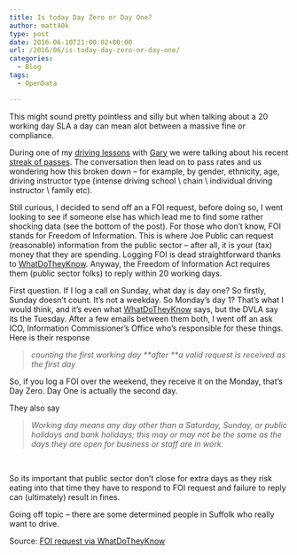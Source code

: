 ```yaml
---
title: Is today Day Zero or Day One?
author: matt40k
type: post
date: 2016-06-10T21:00:02+00:00
url: /2016/06/is-today-day-zero-or-day-one/
categories:
  - Blog
tags:
  - OpenData

---
```

This might sound pretty pointless and silly but when talking about a 20 working day SLA a day can mean alot between a massive fine or compliance.

During one of my <a href="https://directdrive.academy/" target="_blank" rel="nofollow">driving lessons</a> with <a href="https://directdrive.academy/" target="_blank" rel="nofollow">Gary</a> we were talking about his recent <a href="https://www.facebook.com/garygibbsADI/videos/1153963814665251/" target="_blank" rel="nofollow">streak of passes</a>. The conversation then lead on to pass rates and us wondering how this broken down &#8211; for example, by gender, ethnicity, age, driving instructor type (intense driving school \ chain \ individual driving instructor \ family etc).

Still curious, I decided to send off an a FOI request, before doing so, I went looking to see if someone else has which lead me to find some rather shocking data (see the bottom of the post). For those who don&#8217;t know, FOI stands for Freedom of Information. This is where Joe Public can request (reasonable) information from the public sector &#8211; after all, it is your (tax) money that they are spending. Logging FOI is dead straightforward thanks to <a href="https://www.whatdotheyknow.com/" target="_blank" rel="nofollow">WhatDoTheyKnow</a>. Anyway, the Freedom of Information Act requires them (public sector folks) to reply within 20 working days.

First question. If I log a call on Sunday, what day is day one? So firstly, Sunday doesn&#8217;t count. It&#8217;s not a weekday. So Monday&#8217;s day 1? That&#8217;s what I would think, and it&#8217;s even what <a href="https://www.whatdotheyknow.com/" target="_blank" rel="nofollow">WhatDoTheyKnow</a> says, but the DVLA say its the Tuesday. After a few emails between them both, I went off an ask ICO, Information Commissioner’s Office who&#8217;s responsible for these things. Here is their response

> _counting the first working day **after **a valid request is received as the first day_

So, if you log a FOI over the weekend, they receive it on the Monday, that&#8217;s Day Zero. Day One is actually the second day.

They also say

> _Working day means any day other than a Saturday, Sunday, or public holidays and bank holidays; this may or may not be the same as the days they are open for business or staff are in work._

&nbsp;

So its important that public sector don&#8217;t close for extra days as they risk eating into that time they have to respond to FOI request and failure to reply can (ultimately) result in fines.

Going off topic &#8211; there are some determined people in Suffolk who really want to drive.

<div class="gist-oembed" data-gist="matt40k/0c0c34f381f37b42023dfcefee8ab584.json">
</div>

Source: <a href="https://www.whatdotheyknow.com/request/learners_failing_driving_tests_i#incoming-382765" target="_blank" rel="nofollow">FOI request via WhatDoTheyKnow</a>

&nbsp;
